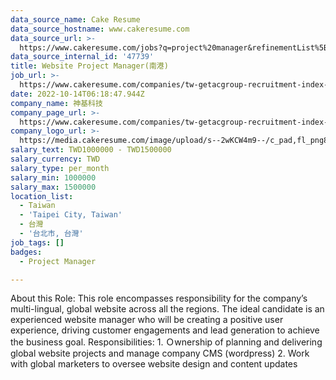 ```yaml
---
data_source_name: Cake Resume
data_source_hostname: www.cakeresume.com
data_source_url: >-
  https://www.cakeresume.com/jobs?q=project%20manager&refinementList%5Blang_name%5D%5B0%5D=English&refinementList%5Bsalary_type%5D=per_year&range%5Bsalary_range%5D%5Bmin%5D=1000000&page=2
data_source_internal_id: '47739'
title: Website Project Manager(南港)
job_url: >-
  https://www.cakeresume.com/companies/tw-getacgroup-recruitment-index-php-index_id-7/jobs/website-project-manager-nangang
date: 2022-10-14T06:18:47.944Z
company_name: 神基科技
company_page_url: >-
  https://www.cakeresume.com/companies/tw-getacgroup-recruitment-index-php-index_id-7
company_logo_url: >-
  https://media.cakeresume.com/image/upload/s--2wKCW4m9--/c_pad,fl_png8,h_200,w_200/v1665049350/leaytytcconbe4ysxlhg.png
salary_text: TWD1000000 - TWD1500000
salary_currency: TWD
salary_type: per_month
salary_min: 1000000
salary_max: 1500000
location_list:
  - Taiwan
  - 'Taipei City, Taiwan'
  - 台灣
  - '台北市, 台灣'
job_tags: []
badges:
  - Project Manager

---
```


About this Role: This role encompasses responsibility for the company’s multi-lingual, global website across all the regions. The ideal candidate is an experienced website manager who will be creating a positive user experience, driving customer engagements and lead generation to achieve the business goal. Responsibilities: 1. Ｏwnership of planning and delivering global website projects and manage company CMS (wordpress) 2. Work with global marketers to oversee website design and content updates